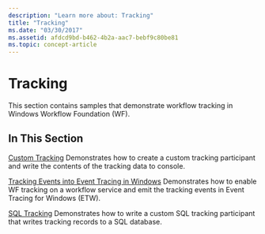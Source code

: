 ```yaml
---
description: "Learn more about: Tracking"
title: "Tracking"
ms.date: "03/30/2017"
ms.assetid: afdcd9bd-b462-4b2a-aac7-bebf9c80be81
ms.topic: concept-article
---
```

# Tracking

This section contains samples that demonstrate workflow tracking in Windows Workflow Foundation (WF).

## In This Section

 [Custom Tracking](custom-tracking.md)
 Demonstrates how to create a custom tracking participant and write the contents of the tracking data to console.

 [Tracking Events into Event Tracing in Windows](tracking-events-into-event-tracing-in-windows.md)
 Demonstrates how to enable WF tracking on a workflow service and emit the tracking events in Event Tracing for Windows (ETW).

 [SQL Tracking](sql-tracking.md)
 Demonstrates how to write a custom SQL tracking participant that writes tracking records to a SQL database.
